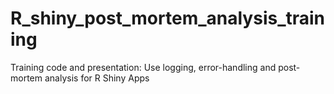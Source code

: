 # R_shiny_post_mortem_analysis_training
Training code and presentation: Use logging, error-handling and post-mortem analysis for R Shiny Apps
